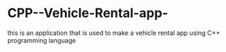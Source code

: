 # CPP--Vehicle-Rental-app-
this is an application that is used to make a vehicle rental app using C++ programming language
